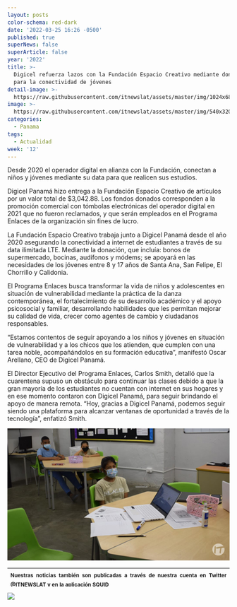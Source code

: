 ```yaml
---
layout: posts
color-schema: red-dark
date: '2022-03-25 16:26 -0500'
published: true
superNews: false
superArticle: false
year: '2022'
title: >-
  Digicel refuerza lazos con la Fundación Espacio Creativo mediante donación
  para la conectividad de jóvenes
detail-image: >-
  https://raw.githubusercontent.com/itnewslat/assets/master/img/1024x680/ninos-sentados-pty-g.jpg
image: >-
  https://raw.githubusercontent.com/itnewslat/assets/master/img/540x320/ninos-sentados-pty-p.jpg
categories:
  - Panama
tags:
  - Actualidad
week: '12'
---
```

Desde 2020 el operador digital en alianza con la Fundación, conectan a niños y jóvenes mediante su data para que realicen sus estudios.
	
Digicel Panamá hizo entrega a la Fundación Espacio Creativo de artículos por un valor total de $3,042.88. Los fondos donados corresponden a la promoción comercial con tómbolas electrónicas del operador digital en 2021 que no fueron reclamados, y que serán empleados en el Programa Enlaces de la organización sin fines de lucro.

La Fundación Espacio Creativo trabaja junto a Digicel Panamá desde el año 2020 asegurando la conectividad a internet de estudiantes a través de su data ilimitada LTE. Mediante la donación, que incluía: bonos de supermercado, bocinas, audífonos y módems; se apoyará en las necesidades de los jóvenes entre 8 y 17 años de Santa Ana, San Felipe, El Chorrillo y Calidonia.

El Programa Enlaces busca transformar la vida de niños y adolescentes en situación de vulnerabilidad mediante la práctica de la danza contemporánea, el fortalecimiento de su desarrollo académico y el apoyo psicosocial y familiar, desarrollando habilidades que les permitan mejorar su calidad de vida, crecer como agentes de cambio y ciudadanos responsables.

“Estamos contentos de seguir apoyando a los niños y jóvenes en situación de vulnerabilidad y a los chicos que los atienden, que cumplen con una tarea noble, acompañándolos en su formación educativa”, manifestó Oscar Arellano, CEO de Digicel Panamá.

El Director Ejecutivo del Programa Enlaces, Carlos Smith, detalló que la cuarentena supuso un obstáculo para continuar las clases debido a que la gran mayoría de los estudiantes no cuentan con internet en sus hogares y en ese momento contaron con Digicel Panamá, para seguir brindando el apoyo de manera remota. “Hoy, gracias a Digicel Panamá, podemos seguir siendo una plataforma para alcanzar ventanas de oportunidad a través de la tecnología”, enfatizó Smith.

![](https://raw.githubusercontent.com/itnewslat/assets/master/img/540x320/ninos-sentados-pty-p.jpg)

<table style="height: 42px;" width="569">
<tbody>
<tr>
<td style="text-align: justify;"><sub><strong>Nuestras noticias también son publicadas a través de nuestra cuenta en Twitter <a href="https://twitter.com/itnewslat?lang=es">@ITNEWSLAT</a> y en la aplicación <a href="https://squidapp.co/en/">SQUID</a></strong></sub></td>
</tr>
</tbody>
</table>

<img src="https://tracker.metricool.com/c3po.jpg?hash=56f88a41e39ab42c063cc51676587a04"/>